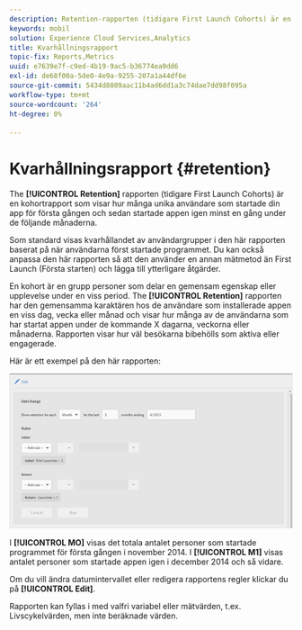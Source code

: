 ```yaml
---
description: Retention-rapporten (tidigare First Launch Cohorts) är en kohortrapport som visar hur många unika användare som har startat din app för första gången och sedan startat appen igen minst en gång under de följande månaderna.
keywords: mobil
solution: Experience Cloud Services,Analytics
title: Kvarhållningsrapport
topic-fix: Reports,Metrics
uuid: e7639e7f-c9ed-4b19-9ac5-b36774ea9dd6
exl-id: de68f00a-5de0-4e9a-9255-207a1a44df6e
source-git-commit: 5434d8809aac11b4ad6dd1a3c74dae7dd98f095a
workflow-type: tm+mt
source-wordcount: '264'
ht-degree: 0%

---
```


# Kvarhållningsrapport {#retention}

The **[!UICONTROL Retention]** rapporten (tidigare First Launch Cohorts) är en kohortrapport som visar hur många unika användare som startade din app för första gången och sedan startade appen igen minst en gång under de följande månaderna.

Som standard visas kvarhållandet av användargrupper i den här rapporten baserat på när användarna först startade programmet. Du kan också anpassa den här rapporten så att den använder en annan mätmetod än First Launch (Första starten) och lägga till ytterligare åtgärder.

En kohort är en grupp personer som delar en gemensam egenskap eller upplevelse under en viss period. The **[!UICONTROL Retention]** rapporten har den gemensamma karaktären hos de användare som installerade appen en viss dag, vecka eller månad och visar hur många av de användarna som har startat appen under de kommande X dagarna, veckorna eller månaderna. Rapporten visar hur väl besökarna bibehölls som aktiva eller engagerade.

Här är ett exempel på den här rapporten:

![](assets/report_retention_edit.png)

I **[!UICONTROL MO]** visas det totala antalet personer som startade programmet för första gången i november 2014. I **[!UICONTROL M1]** visas antalet personer som startade appen igen i december 2014 och så vidare.

Om du vill ändra datumintervallet eller redigera rapportens regler klickar du på **[!UICONTROL Edit]**.

Rapporten kan fyllas i med valfri variabel eller mätvärden, t.ex. Livscykelvärden, men inte beräknade värden.
